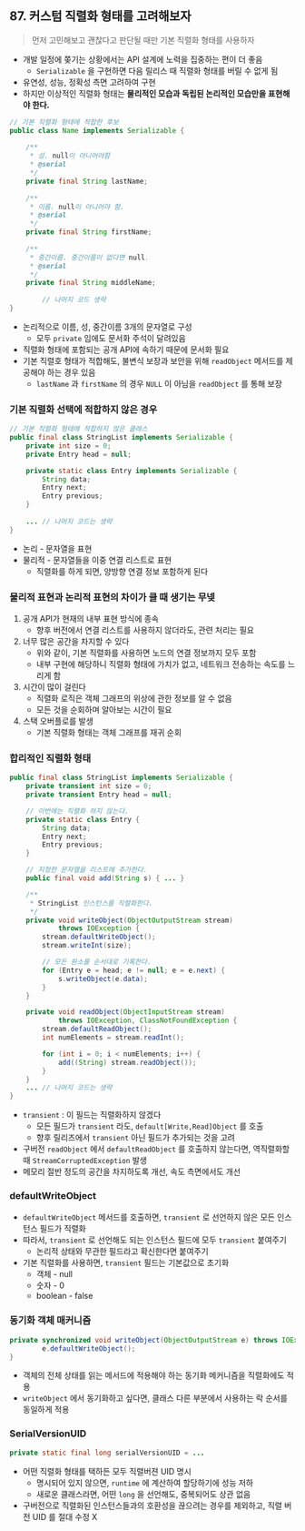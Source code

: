## 87. 커스텀 직렬화 형태를 고려해보자

> 먼저 고민해보고 괜찮다고 판단될 때만 기본 직렬화 형태를 사용하자
>
- 개발 일정에 쫒기는 상황에서는 API 설계에 노력을 집중하는 편이 더 좋음
    - `Serializable` 을 구현하면 다음 릴리스 때 직렬화 형태를 버릴 수 없게 됨
- 유연성, 성능, 정확성 측면 고려하여 구현
- 하지만 이상적인 직렬화 형태는 **물리적인 모습과 독립된 논리적인 모습만을 표현해야 한다.**

```java
// 기본 직렬화 형태에 적합한 후보
public class Name implements Serializable {
    
    /**
     * 성. null이 아니어야함
     * @serial
     */
    private final String lastName;
    
    /**
     * 이름. null이 아니어야 함.
     * @serial
     */
    private final String firstName;
    
    /**
     * 중간이름. 중간이름이 없다면 null.
     * @serial
     */
    private final String middleName;
		
		// 나머지 코드 생략
}
```

- 논리적으로 이름, 성, 중간이름 3개의 문자열로 구성
    - 모두 `private` 임에도 문서화 주석이 달려있음
- 직렬화 형태에 포함되는 공개 API에 속하기 때문에 문서화 필요
- 기본 직렬호 형태가 적합해도, 불변식 보장과 보안을 위해 `readObject` 메서드를 제공해야 하는 경우 있음
    - `lastName` 과 `firstName` 의 경우 `NULL` 이 아님을 `readObject` 를 통해 보장

### 기본 직렬화 선택에 적합하지 않은 경우

```java
// 기본 직렬화 형태에 적합하지 않은 클래스
public final class StringList implements Serializable {
    private int size = 0;
    private Entry head = null;

    private static class Entry implements Serializable {
        String data;
        Entry next;
        Entry previous;
    }
    
    ... // 나머지 코드는 생략
}
```

- 논리 - 문자열을 표현
- 물리적 - 문자열들을 이중 연결 리스트로 표현
    - 직렬화를 하게 되면, 양방향 연결 정보 포함하게 된다

### 물리적 표현과 논리적 표현의 차이가 클 때 생기는 무넺

1. 공개 API가 현재의 내부 표현 방식에 종속
    - 향후 버전에서 연결 리스트를 사용하지 않더라도, 관련 처리는 필요
2. 너무 많은 공간을 차지할 수 있다
    - 위와 같이, 기본 직렬화를 사용하면 노드의 연결 정보까지 모두 포함
    - 내부 구현에 해당하니 직렬화 형태에 가치가 없고, 네트워크 전송하는 속도를 느리게 함
3. 시간이 많이 걸린다
    - 직렬화 로직은 객체 그래프의 위상에 관한 정보를 알 수 없음
    - 모든 것을 순회하며 알아보는 시간이 필요
4. 스택 오버플로를 발생
    - 기본 직렬화 형태는 객체 그래프를 재귀 순회

### 합리적인 직렬화 형태

```java
public final class StringList implements Serializable {
    private transient int size = 0;
    private transient Entry head = null;

    // 이번에는 직렬화 하지 않는다.
    private static class Entry {
        String data;
        Entry next;
        Entry previous;
    }

    // 지정한 문자열을 리스트에 추가한다.
    public final void add(String s) { ... }

    /**
     * StringList 인스턴스를 직렬화한다.
     */
    private void writeObject(ObjectOutputStream stream)
            throws IOException {
        stream.defaultWriteObject();
        stream.writeInt(size);

        // 모든 원소를 순서대로 기록한다.
        for (Entry e = head; e != null; e = e.next) {
            s.writeObject(e.data);
        }
    }

    private void readObject(ObjectInputStream stream)
            throws IOException, ClassNotFoundException {
        stream.defaultReadObject();
        int numElements = stream.readInt();

        for (int i = 0; i < numElements; i++) {
            add((String) stream.readObject());
        }
    }
    ... // 나머지 코드는 생략
}
```

- `transient` : 이 필드는 직렬화하지 않겠다
    - 모든 필드가 `transient` 라도, `default[Write,Read]Object` 를 호출
    - 향후 릴리즈에서 `transient` 아닌 필드가 추가되는 것을 고려
- 구버전 `readObject` 에서 `defaultReadObject` 를 호출하지 않는다면, 역직렬화할 때 `StreamCorruptedException` 발생
- 메모리 절반 정도의 공간을 차지하도록 개선, 속도 측면에서도 개선

### defaultWriteObject

- `defaultWriteObject` 메서드를 호출하면, `transient` 로 선언하지 않은 모든 인스턴스 필드가 직렬화
- 따라서, `transient` 로 선언해도 되는 인스턴스 필드에 모두 `transient` 붙여주기
    - 논리적 상태와 무관한 필드라고 확신한다면 붙여주기
- 기본 직렬화를 사용하면, `transient` 필드는 기본값으로 초기화
    - 객체 - null
    - 숫자 - 0
    - boolean - false

### 동기화 객체 매커니즘

```java
private synchronized void writeObject(ObjectOutputStream e) throws IOException {
		e.defaultWriteObject();
}
```

- 객체의 전체 상태를 읽는 메서드에 적용해야 하는 동기화 메커니즘을 직렬화에도 적용
- `writeObject` 에서 동기화하고 싶다면, 클래스 다른 부분에서 사용하는 락 순서를 동일하게 적용

### SerialVersionUID

```java
private static final long serialVersionUID = ...
```

- 어떤 직렬화 형태를 택하든 모두 직렬버젼 UID 명시
    - 명시되어 있지 않으면, `runtime` 에 계산하여 할당하기에 성능 저하
    - 새로운 클래스라면, 어떤 `long` 을 선언해도, 중복되어도 상관 없음
- 구버전으로 직렬화된 인스턴스들과의 호환성을 끊으려는 경우를 제외하고, 직렬 버전 UID 를 절대 수정 X
